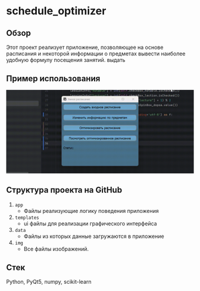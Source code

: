 # schedule_optimizer

## Обзор

Этот проект реализует приложение, позволяющее на основе расписания и некоторой информации о предметах вывести наиболее удобную формулу посещения занятий. выдать

## Пример использования

<img src="img/example.gif" alt="example"/>

## Структура проекта на GitHub

1. `app`
   - Файлы реализующие логику поведения приложения
2. `templates`
   - ui файлы для реализации графического интерфейса
3. `data`
   - Файлы из которых данные загружаются в приложение
4. `img`
   - Все файлы изображений.

## Стек

Python, PyQt5, numpy, scikit-learn
